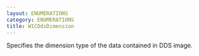```yaml
---
layout: ENUMERATIONS
category: ENUMERATIONS
title: WICDdsDimension
---
```


Specifies the dimension type of the data contained in DDS image.
